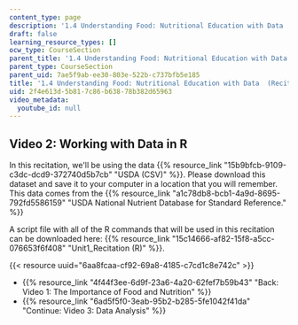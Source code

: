 ```yaml
---
content_type: page
description: '1.4 Understanding Food: Nutritional Education with Data  (Recitation)'
draft: false
learning_resource_types: []
ocw_type: CourseSection
parent_title: '1.4 Understanding Food: Nutritional Education with Data  (Recitation)'
parent_type: CourseSection
parent_uid: 7ae5f9ab-ee30-803e-522b-c737bfb5e185
title: '1.4 Understanding Food: Nutritional Education with Data  (Recitation)'
uid: 2f4e613d-5b81-7c86-b638-78b382d65963
video_metadata:
  youtube_id: null
---
```

## Video 2: Working with Data in R

In this recitation, we'll be using the data {{% resource_link "15b9bfcb-9109-c3dc-dcd9-372740d5b7cb" "USDA (CSV)" %}}. Please download this dataset and save it to your computer in a location that you will remember. This data comes from the {{% resource_link "a1c78db8-bcb1-4a9d-8695-792fd5586159" "USDA National Nutrient Database for Standard Reference." %}}

A script file with all of the R commands that will be used in this recitation can be downloaded here: {{% resource_link "15c14666-af82-15f8-a5cc-076653f6f408" "Unit1\_Recitation (R)" %}}.

{{< resource uuid="6aa8fcaa-cf92-69a8-4185-c7cd1c8e742c" >}}

- {{% resource_link "4f44f3ee-6d9f-23a6-4a20-62fef7b59b43" "Back: Video 1: The Importance of Food and Nutrition" %}}
- {{% resource_link "6ad5f5f0-3eab-95b2-b285-5fe1042f41da" "Continue: Video 3: Data Analysis" %}}